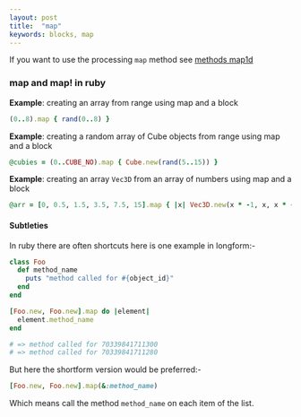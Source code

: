 ```yaml
---
layout: post
title:  "map"
keywords: blocks, map
---
```

If you want to use the processing `map` method see [methods map1d][map1d]

### map and map! in ruby ###

__Example__: creating an array from range using map and a block

```ruby
(0..8).map { rand(0..8) }
```

__Example__: creating a random array of Cube objects from range using map and a block

```ruby
@cubies = (0..CUBE_NO).map { Cube.new(rand(5..15)) }
```

__Example__: creating an array `Vec3D` from an array of numbers using map and a block

```ruby
@arr = [0, 0.5, 1.5, 3.5, 7.5, 15].map { |x| Vec3D.new(x * -1, x, x * -1) }
```

#### Subtleties ####

In ruby there are often shortcuts here is one example in longform:-
```ruby
class Foo
  def method_name
    puts "method called for #{object_id}"
  end
end

[Foo.new, Foo.new].map do |element|
  element.method_name
end

# => method called for 70339841711300
# => method called for 70339841711280
```

But here the shortform version would be preferred:-

```ruby
[Foo.new, Foo.new].map(&:method_name)
```
Which means call the method `method_name` on each item of the list.

[map1d]:{{site.github.url}}/methods/map1d/
